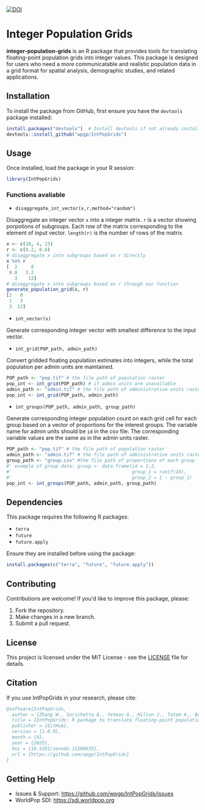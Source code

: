 [![DOI](https://zenodo.org/badge/965756436.svg)](https://doi.org/10.5281/zenodo.15208034)

# Integer Population Grids

**integer-population-grids** is an R package that provides tools for translating floating-point population grids into integer values. This package is designed for users who need a more communicatable and realistic population data in a grid format for spatial analysis, demographic studies, and related applications.

## Installation

To install the package from GitHub, first ensure you have the `devtools` package installed:

```r
install.packages("devtools")  # Install devtools if not already installed
devtools::install_github("wpgp/IntPopGrids")
```

## Usage

Once installed, load the package in your R session:

```r
library(IntPopGrids)
```

### Functions avaliable
- `disaggregate_int_vector(x,r,method="random")`
  
Disaggregate an integer vector `x` into a integer matrix. `r` is a vector showing porpotions of subgroups. Each row of the matrix corresponding to the element of input vector. `length(r)` is the number of rows of the matrix.
```r
x <- c(10, 4, 15)
r <- c(0.2, 0.8)
# disaggregate x into subgroups based on r directly
x %o% r
[  2     8
 0.8   3.2 
   3    12]
# disaggregate x into subgroups based on r through our function
generate_population_grid(x, r)
[2   8
 1   3 
 3  12]
```

- `int_vector(x)`

Generate corresponding integer vector with smallest difference to the input vector.

- `int_grid(POP_path, admin_path)`

Convert gridded floating population estimates into integers, while the total population per admin units are maintained.
``` r
POP_path <- "pop.tif" # the file path of population raster
pop_int <- int_grid(POP_path) # if admin units are unavailable
admin_path <- "admin.tif" # the file path of administrative units raster
pop_int <- int_grid(POP_path, admin_path)
```

- `int_groups(POP_path, admin_path, group_path)`

Generate corresponding integer population count on each grid cell for each group based on a vector of proportions for the interest groups.
The variable name for admin units should be `id` in the csv file. The corresponding variable values are the same as in the admin units raster.
```r
POP_path <- "pop.tif" # the file path of population raster
admin_path <- "admin.tif" # the file path of administrative units raster
group_path <- "group.csv" #the file path of proportions of each group 
#' example of group data: group <- data.frame(id = 1:2,
#'                                            group_1 = runif(10),
#'                                            group_2 = 1 - group_1)
pop_int <- int_groups(POP_path, admin_path, group_path)
```


## Dependencies

This package requires the following R packages:
- `terra`
- `future`
- `future.apply`

Ensure they are installed before using the package:

```r
install.packages(c("terra", "future", "future.apply"))
```

## Contributing

Contributions are welcome! If you'd like to improve this package, please:
1. Fork the repository.
2. Make changes in a new branch.
3. Submit a pull request.

## License

This project is licensed under the MIT License - see the [LICENSE](LICENSE) file for details.

## Citation

If you use IntPopGrids in your research, please cite:

```bibtex
@software{IntPopGrids,
  author = {Zhang W., Sorichetta A., Yetman G., Hilton J., Tatem A., Bondarenko M.},
  title = {IntPopGrids: R package to translate floating-point population grids into integer values.},
  publisher = {GitHub},
  version = {1.0.0},
  month = {4},
  year = {2025},
  doi = {10.5281/zenodo.15208035},
  url = {https://github.com/wpgp/IntPopGrids}
}
```

## Getting Help

- Issues & Support: https://github.com/wpgp/IntPopGrids/issues
- WorldPop SDI: https://sdi.worldpop.org
